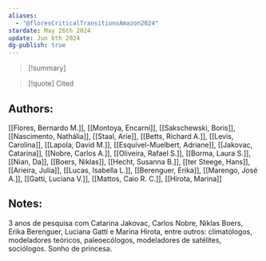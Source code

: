 ```yaml
---
aliases:
  - "@floresCriticalTransitionsAmazon2024"
stardate: May 26th 2024
update: Jun 6th 2024
dg-publish: true
---
```



>[!summary] 

>[!quote] Cited
## Authors:
[[Flores, Bernardo M.]], [[Montoya, Encarni]], [[Sakschewski, Boris]], [[Nascimento, Nathália]], [[Staal, Arie]], [[Betts, Richard A.]], [[Levis, Carolina]], [[Lapola, David M.]], [[Esquível-Muelbert, Adriane]], [[Jakovac, Catarina]], [[Nobre, Carlos A.]], [[Oliveira, Rafael S.]], [[Borma, Laura S.]], [[Nian, Da]], [[Boers, Niklas]], [[Hecht, Susanna B.]], [[ter Steege, Hans]], [[Arieira, Julia]], [[Lucas, Isabella L.]], [[Berenguer, Erika]], [[Marengo, José A.]], [[Gatti, Luciana V.]], [[Mattos, Caio R. C.]], [[Hirota, Marina]]

## Notes:
3 anos de pesquisa com Catarina Jakovac, Carlos Nobre, Niklas Boers, Erika Berenguer, Luciana Gatti e Marina Hirota, entre outros: climatólogos, modeladores teóricos, paleoecólogos, modeladores de satélites, sociólogos. Sonho de princesa.

